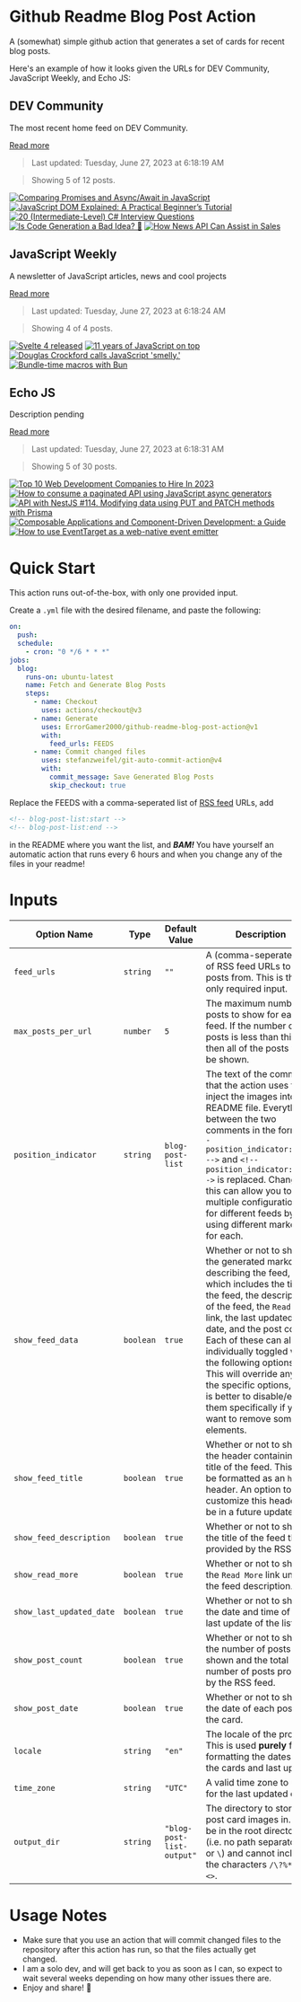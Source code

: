 # Github Readme Blog Post Action

A (somewhat) simple github action that generates a set of cards for recent blog posts.

Here's an example of how it looks given the URLs for DEV Community, JavaScript Weekly, and Echo JS:

<!-- post-list:start -->
## DEV Community

The most recent home feed on DEV Community.

[Read more](https://dev.to)
> Last updated: Tuesday, June 27, 2023 at 6:18:19 AM

> Showing 5 of 12 posts.

[![Comparing Promises and Async/Await in JavaScript](https://raw.githubusercontent.com/ErrorGamer2000/github-readme-blog-post-action/main/generated_files/DEV_Community/Comparing_Promises_and_Async_Await_in_JavaScript.svg)](https://dev.to/getsmartwebsite/comparing-promises-and-asyncawait-in-javascript-7c6)
[![JavaScript DOM Explained: A Practical Beginner’s Tutorial](https://raw.githubusercontent.com/ErrorGamer2000/github-readme-blog-post-action/main/generated_files/DEV_Community/JavaScript_DOM_Explained__A_Practical_Beginner’s_Tutorial.svg)](https://dev.to/max88git/javascript-dom-explained-a-practical-beginners-tutorial-3679)
[![20 (Intermediate-Level) C# Interview Questions](https://raw.githubusercontent.com/ErrorGamer2000/github-readme-blog-post-action/main/generated_files/DEV_Community/20_(Intermediate-Level)_C__Interview_Questions.svg)](https://dev.to/bytehide/20-intermediate-level-c-interview-questions-4ff0)
[![Is Code Generation a Bad Idea? 🤔](https://raw.githubusercontent.com/ErrorGamer2000/github-readme-blog-post-action/main/generated_files/DEV_Community/Is_Code_Generation_a_Bad_Idea__🤔.svg)](https://dev.to/zenstack/is-code-generation-a-bad-idea-2gk9)
[![How News API Can Assist in Sales](https://raw.githubusercontent.com/ErrorGamer2000/github-readme-blog-post-action/main/generated_files/DEV_Community/How_News_API_Can_Assist_in_Sales.svg)](https://dev.to/newsdataio/how-news-api-can-assist-in-sales-42ba)


## JavaScript Weekly

A newsletter of JavaScript articles, news and cool projects

[Read more](https://javascriptweekly.com/)
> Last updated: Tuesday, June 27, 2023 at 6:18:24 AM

> Showing 4 of 4 posts.

[![Svelte 4 released](https://raw.githubusercontent.com/ErrorGamer2000/github-readme-blog-post-action/main/generated_files/JavaScript_Weekly/Svelte_4_released.svg)](https://javascriptweekly.com/issues/644)
[![11 years of JavaScript on top](https://raw.githubusercontent.com/ErrorGamer2000/github-readme-blog-post-action/main/generated_files/JavaScript_Weekly/11_years_of_JavaScript_on_top.svg)](https://javascriptweekly.com/issues/643)
[![Douglas Crockford calls JavaScript 'smelly.'](https://raw.githubusercontent.com/ErrorGamer2000/github-readme-blog-post-action/main/generated_files/JavaScript_Weekly/Douglas_Crockford_calls_JavaScript_'smelly.'.svg)](https://javascriptweekly.com/issues/642)
[![Bundle-time macros with Bun](https://raw.githubusercontent.com/ErrorGamer2000/github-readme-blog-post-action/main/generated_files/JavaScript_Weekly/Bundle-time_macros_with_Bun.svg)](https://javascriptweekly.com/issues/641)


## Echo JS

Description pending

[Read more](
http://www.echojs.com
)
> Last updated: Tuesday, June 27, 2023 at 6:18:31 AM

> Showing 5 of 30 posts.

[![
Top 10 Web Development Companies to Hire In 2023
](https://raw.githubusercontent.com/ErrorGamer2000/github-readme-blog-post-action/main/generated_files/_Echo_JS_/_Top_10_Web_Development_Companies_to_Hire_In_2023_.svg)](
http://www.echojs.com/news/41846
)
[![How to consume a paginated API using JavaScript async generators](https://raw.githubusercontent.com/ErrorGamer2000/github-readme-blog-post-action/main/generated_files/_Echo_JS_/How_to_consume_a_paginated_API_using_JavaScript_async_generators.svg)](https://jrsinclair.com/articles/2023/how-to-consume-a-paginated-api-using-javascript-async-generators)
[![API with NestJS #114. Modifying data using PUT and PATCH methods with Prisma](https://raw.githubusercontent.com/ErrorGamer2000/github-readme-blog-post-action/main/generated_files/_Echo_JS_/API_with_NestJS__114._Modifying_data_using_PUT_and_PATCH_methods_with_Prisma.svg)](https://wanago.io/2023/06/26/api-nestjs-put-patch-prisma/)
[![Composable Applications and Component-Driven Development: a Guide](https://raw.githubusercontent.com/ErrorGamer2000/github-readme-blog-post-action/main/generated_files/_Echo_JS_/Composable_Applications_and_Component-Driven_Development__a_Guide.svg)](https://blog.bitsrc.io/component-driven-development-and-composable-applications-a-guide-7a0934e60936)
[![How to use EventTarget as a web-native event emitter](https://raw.githubusercontent.com/ErrorGamer2000/github-readme-blog-post-action/main/generated_files/_Echo_JS_/How_to_use_EventTarget_as_a_web-native_event_emitter.svg)](/today-i-learned/how-to-use-eventtarget-as-a-web-native-event-emitter/)


<!-- post-list:end -->

# Quick Start

This action runs out-of-the-box, with only one provided input.

Create a `.yml` file with the desired filename, and paste the following:

```yml
on:
  push:
  schedule:
    - cron: "0 */6 * * *"
jobs:
  blog:
    runs-on: ubuntu-latest
    name: Fetch and Generate Blog Posts
    steps:
      - name: Checkout
        uses: actions/checkout@v3
      - name: Generate
        uses: ErrorGamer2000/github-readme-blog-post-action@v1
        with:
          feed_urls: FEEDS
      - name: Commit changed files
        uses: stefanzweifel/git-auto-commit-action@v4
        with:
          commit_message: Save Generated Blog Posts
          skip_checkout: true
```

Replace the FEEDS with a comma-seperated list of [RSS feed](https://rss.com/blog/how-do-rss-feeds-work/) URLs, add

```md
<!-- blog-post-list:start -->
<!-- blog-post-list:end -->
```

in the README where you want the list, and **_BAM!_** You have yourself an automatic action that runs every 6 hours and when you change any of the files in your readme!

# Inputs

<table>
  <thead>
    <tr>
      <th>Option Name</th>
      <th>Type</th>
      <th>Default Value</th>
      <th>Description</th>
    </tr>
  </thead>
  <tbody>
    <tr>
      <td><code>feed_urls</code></td>
      <td><code>string</code></td>
      <td><code>""</code></td>
      <td>A (comma-seperated) list of RSS feed URLs to load posts from. This is the only required input.</td>
    </tr>
    <tr>
      <td><code>max_posts_per_url</code></td>
      <td><code>number</code></td>
      <td><code>5</code></td>
      <td>The maximum number of posts to show for each feed. If the number of posts is less than this, then all of the posts will be shown.</td>
    </tr>
    <tr>
      <td><code>position_indicator</code></td>
      <td><code>string</code></td>
      <td><code>blog-post-list</code></td>
      <td>The text of the comments that the action uses to inject the images into the README file. Everything between the two comments in the form <code>&lt;!-- position_indicator:start --&gt;</code> and <code>&lt;!-- position_indicator:end --&gt;</code> is replaced. Changing this can allow you to use multiple configurations for different feeds by using different markers for each.</td>
    </tr>
    <tr>
      <td><code>show_feed_data</code></td>
      <td><code>boolean</code></td>
      <td><code>true</code></td>
      <td>Whether or not to show the generated markdown describing the feed, which includes the title of the feed, the description of the feed, the <code>Read More</code> link, the last updated date, and the post count. Each of these can also be individually toggled with the following options. This will override any of the specific options, so it is better to disable/enable them specifically if you want to remove some elements.</td>
    </tr>
    <tr>
      <td><code>show_feed_title</code></td>
      <td><code>boolean</code></td>
      <td><code>true</code></td>
      <td>Whether or not to show the header containing the title of the feed. This will be formatted as an <code>h2</code> header. An option to customize this header will be in a future update.</td>
    </tr>
    <tr>
      <td><code>show_feed_description</code></td>
      <td><code>boolean</code></td>
      <td><code>true</code></td>
      <td>Whether or not to show the title of the feed that is provided by the RSS feed.</td>
    </tr>
    <tr>
      <td><code>show_read_more</code></td>
      <td><code>boolean</code></td>
      <td><code>true</code></td>
      <td>Whether or not to show the <code>Read More</code> link under the feed description.</td>
    </tr>
    <tr>
      <td><code>show_last_updated_date</code></td>
      <td><code>boolean</code></td>
      <td><code>true</code></td>
      <td>Whether or not to show the date and time of the last update of the list.</td>
    </tr>
    <tr>
      <td><code>show_post_count</code></td>
      <td><code>boolean</code></td>
      <td><code>true</code></td>
      <td>Whether or not to show the number of posts shown and the total number of posts provided by the RSS feed.</td>
    </tr>
    <tr>
      <td><code>show_post_date</code></td>
      <td><code>boolean</code></td>
      <td><code>true</code></td>
      <td>Whether or not to show the date of each post on the card.</td>
    </tr>
    <tr>
      <td><code>locale</code></td>
      <td><code>string</code></td>
      <td><code>"en"</code></td>
      <td>The locale of the project. This is used <strong>purely</strong> for formatting the dates of the cards and last update.</td>
    </tr>
    <tr>
      <td><code>time_zone</code></td>
      <td><code>string</code></td>
      <td><code>"UTC"</code></td>
      <td>A valid time zone to use for the last updated date.</td>
    </tr>
    <tr>
      <td><code>output_dir</code></td>
      <td><code>string</code></td>
      <td><code>"blog-post-list-output"</code></td>
      <td>The directory to store the post card images in. Must be in the root directory (i.e. no path separators <code>/</code> or <code>\</code>) and cannot include the characters <code>/\?%*:|"&lt;&gt;</code>.</td>
    </tr>
<!--
    <tr>
      <td><code></code></td>
      <td><cde></cde></td>
      <td><code></code></td>
      <td></td>
    </tr>
-->
  </tbody>
</table>

# Usage Notes

- Make sure that you use an action that will commit changed files to the repository after this action has run, so that the files actually get changed.
- I am a solo dev, and will get back to you as soon as I can, so expect to wait several weeks depending on how many other issues there are.
- Enjoy and share! 🤗
